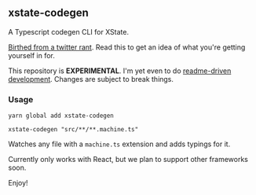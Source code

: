 ## xstate-codegen

A Typescript codegen CLI for XState.

[Birthed from a twitter rant](https://twitter.com/mpocock1/status/1278374265293877248). Read this to get an idea of what you're getting yourself in for.

This repository is **EXPERIMENTAL**. I'm yet even to do [readme-driven development](https://tom.preston-werner.com/2010/08/23/readme-driven-development.html). Changes are subject to break things.

### Usage

`yarn global add xstate-codegen`

`xstate-codegen "src/**/**.machine.ts"`

Watches any file with a `machine.ts` extension and adds typings for it.

Currently only works with React, but we plan to support other frameworks soon.

Enjoy!
